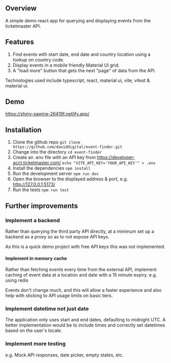 ## Overview

A simple demo react app for querying and displaying events from the ticketmaster API.

## Features

1. Find events with start date, end date and country location using a lookup on country code.
2. Display events in a mobile friendly Material UI grid.
3. A "load more" button that gets the next "page" of data from the API.

Technologies used include typescript, react, material ui, vite, vitest & material ui.

## Demo

https://shiny-sawine-26419f.netlify.app/

## Installation

1. Clone the github repo `git clone https://github.com/daviddigital/event-finder.git`
2. Change into the directory `cd event-finder`
3. Create an .env file with an API key from https://developer-acct.ticketmaster.com/ `echo "VITE_API_KEY='YOUR_API_KEY'" > .env`
4. Install the dependencies `npm install`
5. Run the development server `npm run dev`
6. Open the browser to the displayed address & port, e.g. http://127.0.0.1:5173/
7. Run the tests `npm run test`

## Further improvements

### Implement a backend

Rather than querying the third party API directly, at a minimum set up a backend as a proxy so as to not expose API keys.

As this is a quick demo project with free API keys this was not implemented.

#### Implement in memory cache

Rather than fetching events every time from the external API, implement caching of event data at a location and date with a 15 minute expiry. e.g. using redis

Events don't change much, and this will allow a faster experience and also help with sticking to API usage limits on basic tiers.

### Implement datetime not just date

The application only uses start and end dates, defaulting to midnight UTC. A better implementation would be to include times and correctly set datetimes based on the user's locale.

### Implement more testing

e.g. Mock API responses, date picker, empty states, etc.
